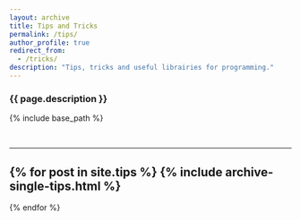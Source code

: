 ```yaml
---
layout: archive
title: Tips and Tricks
permalink: /tips/
author_profile: true
redirect_from:
  - /tricks/
description: "Tips, tricks and useful librairies for programming."
---
```


<h3>{{ page.description }}</h3>

{% include base_path %}

<br>
 
 --- 
{% for post in site.tips %}
  {% include archive-single-tips.html %}
 --- 
{% endfor %}

<!-- <ul>
    {% for post in site.tips %}
        <li>
            <h3 class="post-title">
                <a href="{{ post.url }}">
                    {{ post.title }}
                </a>
            </h3>
        </li>
    {% endfor %}
</ul> -->